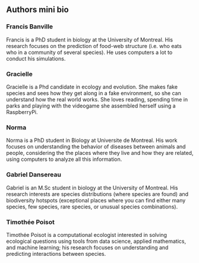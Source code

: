 ## Authors mini bio

### Francis Banville

Francis is a PhD student in biology at the University of Montreal. His research focuses on the prediction of food-web structure (i.e. who eats who in a community of several species). He uses computers a lot to conduct his simulations.

### Gracielle
Gracielle is a Phd candidate in ecology and evolution. She makes fake species and sees how they get along in a fake environment, so she can understand how the real world works. She loves reading, spending time in parks and playing with the videogame she assembled herself using a RaspberryPi.

### Norma
Norma is a PhD student in Biology at Universite de Montreal. His work focuses on understanding the behavior of diseases between animals and people, considering the the places where they live and how they are related, using computers to analyze all this information.

### Gabriel Dansereau

Gabriel is an M.Sc student in biology at the University of Montreal. His research interests are species distributions (where species are found) and biodiversity hotspots (exceptional places where you can find either many species, few species, rare species, or unusual species combinations).

### Timothée Poisot
Timothée Poisot is a computational ecologist interested in solving ecological questions using tools from data science, applied mathematics, and machine learning; his research focuses on understanding and predicting interactions between species.
